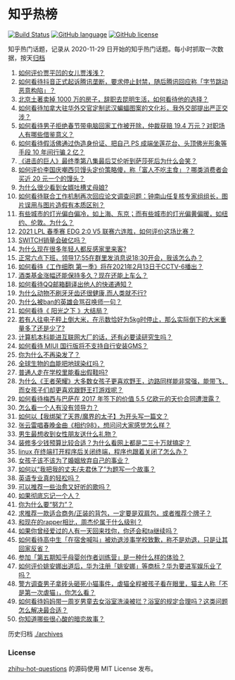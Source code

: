 # 知乎热榜
[![Build Status](https://github.com/ToWeLong/zhihu-hot-questions/workflows/CI/badge.svg)](https://github.com/ToWeLong/zhihu-hot-questions/actions)
[![GitHub language](https://img.shields.io/badge/language-golang-orange.svg)](https://golang.org/)
[![GitHub license](https://img.shields.io/github/license/ToWeLong/zhihu-hot-questions)](https://github.com/ToWeLong/zhihu-hot-questions/blob/main/LICENSE)

知乎热门话题，记录从 2020-11-29 日开始的知乎热门话题。每小时抓取一次数据，按天[归档](./archives)

<!-- BEGIN -->

1. [如何评价贾平凹的女儿贾浅浅？](https://www.zhihu.com/question/442000334)
1. [如何看待抖音正式起诉腾讯垄断，要求停止封禁，随后腾讯回应称「字节跳动恶意构陷」？](https://www.zhihu.com/question/442521071)
1. [北京土著卖掉 1000 万的房子，辞职去昆明生活，如何看待他的选择？](https://www.zhihu.com/question/442526187)
1. [如何看待加拿大驻华外交官定制武汉蝙蝠图案的文化衫，我外交部提出严正交涉？](https://www.zhihu.com/question/442335099)
1. [如何看待男子拒绝春节带电脑回家工作被开除，仲裁获赔 19.4 万元？对职场人有哪些借鉴意义？](https://www.zhihu.com/question/442393018)
1. [如何看待假活佛通过伪造身份证、把自己 PS 成端坐莲花台、头顶佛光形象等手段 10 年间行骗 2 亿？](https://www.zhihu.com/question/442441769)
1. [《进击的巨人》最终季第八集最后艾伦听到萨莎死后为什么会笑？](https://www.zhihu.com/question/442272077)
1. [如何评价李国庆嘲西贝馒头定价策略傻，称「富人不吃主食」？哪类消费者会买近 20 元一个的馒头？](https://www.zhihu.com/question/442312222)
1. [为什么很少看到女婿吐槽丈母娘?](https://www.zhihu.com/question/408049742)
1. [如何看待联合工作机制再次回应论文调查问题：钟南山任复核专家组组长，图片误用与图片造假有本质区别？](https://www.zhihu.com/question/442476845)
1. [有些城市的灯光偏白偏冷，如上海、东京；而有些城市的灯光偏黄偏暖，如纽约、伦敦。为什么？](https://www.zhihu.com/question/441971760)
1. [2021 LPL 春季赛 EDG 2:0 V5 联赛六连胜，如何评价这场比赛？](https://www.zhihu.com/question/442530670)
1. [SWITCH销量会破亿吗？](https://www.zhihu.com/question/266492999)
1. [为什么现在很多年轻人都反感家里来客?](https://www.zhihu.com/question/337487629)
1. [正常六点下班，领导17:55在群里发消息说18:30开会，我该怎么办？](https://www.zhihu.com/question/441394605)
1. [如何看待《工作细胞 第一季》将在2021年2月13日于CCTV-6播出？](https://www.zhihu.com/question/440667670)
1. [酒类基金涨幅还能保持多久？现在还能上车么？](https://www.zhihu.com/question/441868177)
1. [如何看待QQ邮箱翻译出他人的快递通知？](https://www.zhihu.com/question/441673950)
1. [为什么动物不刷牙牙齿还很健康,而人类就不行?](https://www.zhihu.com/question/441912478)
1. [为什么被ban的英雄会骂召唤师一句？](https://www.zhihu.com/question/435413809)
1. [如何看待《 阳光之下 》大结局？](https://www.zhihu.com/question/442399781)
1. [若有人往电子秤上倒大米，在示数恰好为5kg时停止，那么实际倒下的大米重量多了还是少了?](https://www.zhihu.com/question/440951244)
1. [计算机本科能进互联网大厂的话，还有必要读研究生吗？](https://www.zhihu.com/question/442190265)
1. [如何看待 MIUI 国行版将不支持自行安装GMS？](https://www.zhihu.com/question/442452833)
1. [你为什么不再染发了？](https://www.zhihu.com/question/353044186)
1. [全球生物的血能把地球染红吗？](https://www.zhihu.com/question/440344832)
1. [普通人走在学校里能看出假鞋吗?](https://www.zhihu.com/question/436551907)
1. [为什么《王者荣耀》大多数女孩子更喜欢野王，边路同样能非常强，能带飞，而女孩子们却更喜欢跟野王打游戏呢？](https://www.zhihu.com/question/435316570)
1. [如何看待梅西与巴萨在 2017 年签下的价值 5.5 亿欧元的天价合同遭泄露？](https://www.zhihu.com/question/442268429)
1. [怎么看一个人有没有领导力？](https://www.zhihu.com/question/430981016)
1. [如何以【我绑架了天界/魔界的太子】为开头写一篇文？](https://www.zhihu.com/question/440933441)
1. [张云雷唱春晚金曲《相约98》，想问问大家感觉怎么样？](https://www.zhihu.com/question/442367669)
1. [男生最想收到女性朋友送什么礼物？](https://www.zhihu.com/question/25312138)
1. [装修多少钱预算比较合适？为什么看网上都是二三十万就搞定？](https://www.zhihu.com/question/441287480)
1. [linux 在终端打开程序后关闭终端，程序也跟着关闭了怎么办？](https://www.zhihu.com/question/442188249)
1. [女孩子该不该为了婚姻放弃自己的事业？](https://www.zhihu.com/question/437698932)
1. [如何以“我把我的丈夫/夫君休了”为题写一个故事？](https://www.zhihu.com/question/435344054)
1. [英语专业真的轻松吗？](https://www.zhihu.com/question/441457128)
1. [可以推荐一些治愈又好听的歌吗？](https://www.zhihu.com/question/440781439)
1. [如果彻底忘记一个人？](https://www.zhihu.com/question/440549895)
1. [你为什么要“努力”？](https://www.zhihu.com/question/441844189)
1. [求推荐一款适合商务/正装的背包，一定要是双肩包，或者推荐个牌子？](https://www.zhihu.com/question/33259771)
1. [和现在的rapper相比，周杰伦属于什么级别？](https://www.zhihu.com/question/323344003)
1. [如果你曾经爱过的人有一天回来找你，你还会和ta继续吗？](https://www.zhihu.com/question/441718033)
1. [如何看待高中生「在宿舍喊叫」被劝退涉事学校致歉，称不是劝退，只是让其回家反省？](https://www.zhihu.com/question/442442248)
1. [参加「第五期知乎母婴创作者训练营」是一种什么样的体验？](https://www.zhihu.com/question/442512809)
1. [如何评价姚安娜出道后，华为注册「姚安娜」等商标？华为要进军娱乐业了吗？](https://www.zhihu.com/question/442450981)
1. [警方调查男子拿砖头砸死小猫事件，虐猫全程被孩子看在眼里，猫主人称「不是第一次虐猫」，你怎么看？](https://www.zhihu.com/question/442450959)
1. [如何看待妈妈带一周岁男童去女浴室洗澡被拦？浴室的规定合理吗？这类问题怎么解决最合适？](https://www.zhihu.com/question/442189179)
1. [你知道哪些很心酸的暗恋故事？](https://www.zhihu.com/question/427167729)

<!-- END -->

历史归档 [./archives](./archives)


### License
[zhihu-hot-questions](https://github.com/towelong/zhihu-hot-questions) 的源码使用 MIT License 发布。